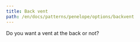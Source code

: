 ```yaml
---
title: Back vent
path: /en/docs/patterns/penelope/options/backvent
---
```


Do you want a vent at the back or not?
